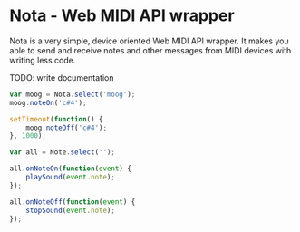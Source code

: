# Nota - Web MIDI API wrapper
Nota is a very simple, device oriented Web MIDI API wrapper. It makes you able to send and receive notes and other messages from MIDI devices with writing less code.

TODO: write documentation

```javascript
var moog = Nota.select('moog');
moog.noteOn('c#4');

setTimeout(function() {
    moog.noteOff('c#4');
}, 1000);
```

```javascript
var all = Note.select('');

all.onNoteOn(function(event) {
	playSound(event.note);
});

all.onNoteOff(function(event) {
	stopSound(event.note);
});
```
